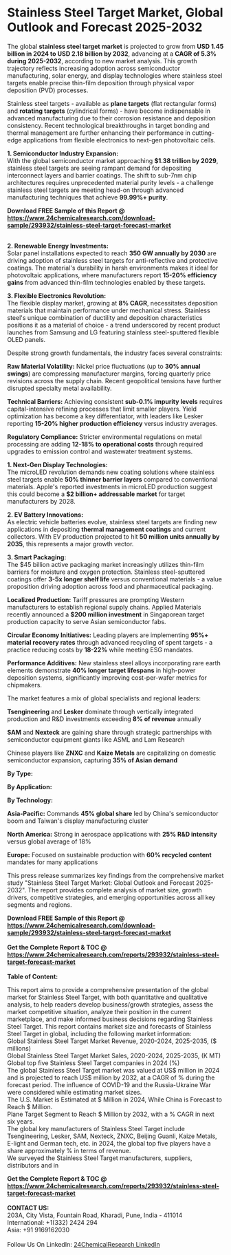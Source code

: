 <h1>Stainless Steel Target Market, Global Outlook and Forecast 2025-2032</h1><p>The global <strong>stainless steel target market</strong> is projected to grow from <strong>USD 1.45 billion in 2024 to USD 2.18 billion by 2032</strong>, advancing at a <strong>CAGR of 5.3% during 2025-2032</strong>, according to new market analysis. This growth trajectory reflects increasing adoption across semiconductor manufacturing, solar energy, and display technologies where stainless steel targets enable precise thin-film deposition through physical vapor deposition (PVD) processes.</p><p>Stainless steel targets - available as <strong>plane targets</strong> (flat rectangular forms) and <strong>rotating targets</strong> (cylindrical forms) - have become indispensable in advanced manufacturing due to their corrosion resistance and deposition consistency. Recent technological breakthroughs in target bonding and thermal management are further enhancing their performance in cutting-edge applications from flexible electronics to next-gen photovoltaic cells.</p><p><strong>1. Semiconductor Industry Expansion:</strong><br>
With the global semiconductor market approaching <strong>$1.38 trillion by 2029</strong>, stainless steel targets are seeing rampant demand for depositing interconnect layers and barrier coatings. The shift to sub-7nm chip architectures requires unprecedented material purity levels - a challenge stainless steel targets are meeting head-on through advanced manufacturing techniques that achieve <strong>99.99%+ purity</strong>.</p><div><b>Download FREE Sample of this Report @ 
            <a href="https://www.24chemicalresearch.com/download-sample/293932/stainless-steel-target-forecast-market">
            https://www.24chemicalresearch.com/download-sample/293932/stainless-steel-target-forecast-market</a></b></div><br><p><strong>2. Renewable Energy Investments:</strong><br>
Solar panel installations expected to reach <strong>350 GW annually by 2030</strong> are driving adoption of stainless steel targets for anti-reflective and protective coatings. The material's durability in harsh environments makes it ideal for photovoltaic applications, where manufacturers report <strong>15-20% efficiency gains</strong> from advanced thin-film technologies enabled by these targets.</p><p><strong>3. Flexible Electronics Revolution:</strong><br>
The flexible display market, growing at <strong>8% CAGR</strong>, necessitates deposition materials that maintain performance under mechanical stress. Stainless steel's unique combination of ductility and deposition characteristics positions it as a material of choice - a trend underscored by recent product launches from Samsung and LG featuring stainless steel-sputtered flexible OLED panels.</p><p>Despite strong growth fundamentals, the industry faces several constraints:</p><p><strong>Raw Material Volatility:</strong> Nickel price fluctuations (up to <strong>30% annual swings</strong>) are compressing manufacturer margins, forcing quarterly price revisions across the supply chain. Recent geopolitical tensions have further disrupted specialty metal availability.</p><p><strong>Technical Barriers:</strong> Achieving consistent <strong>sub-0.1% impurity levels</strong> requires capital-intensive refining processes that limit smaller players. Yield optimization has become a key differentiator, with leaders like Lesker reporting <strong>15-20% higher production efficiency</strong> versus industry averages.</p><p><strong>Regulatory Compliance:</strong> Stricter environmental regulations on metal processing are adding <strong>12-18% to operational costs</strong> through required upgrades to emission control and wastewater treatment systems.</p><p><strong>1. Next-Gen Display Technologies:</strong><br>
The microLED revolution demands new coating solutions where stainless steel targets enable <strong>50% thinner barrier layers</strong> compared to conventional materials. Apple's reported investments in microLED production suggest this could become a <strong>$2 billion+ addressable market</strong> for target manufacturers by 2028.</p><p><strong>2. EV Battery Innovations:</strong><br>
As electric vehicle batteries evolve, stainless steel targets are finding new applications in depositing <strong>thermal management coatings</strong> and current collectors. With EV production projected to hit <strong>50 million units annually by 2035</strong>, this represents a major growth vector.</p><p><strong>3. Smart Packaging:</strong><br>
The $45 billion active packaging market increasingly utilizes thin-film barriers for moisture and oxygen protection. Stainless steel-sputtered coatings offer <strong>3-5x longer shelf life</strong> versus conventional materials - a value proposition driving adoption across food and pharmaceutical packaging.</p><p><strong>Localized Production:</strong> Tariff pressures are prompting Western manufacturers to establish regional supply chains. Applied Materials recently announced a <strong>$200 million investment</strong> in Singaporean target production capacity to serve Asian semiconductor fabs.</p><p><strong>Circular Economy Initiatives:</strong> Leading players are implementing <strong>95%+ material recovery rates</strong> through advanced recycling of spent targets - a practice reducing costs by <strong>18-22%</strong> while meeting ESG mandates.</p><p><strong>Performance Additives:</strong> New stainless steel alloys incorporating rare earth elements demonstrate <strong>40% longer target lifespans</strong> in high-power deposition systems, significantly improving cost-per-wafer metrics for chipmakers.</p><p>The market features a mix of global specialists and regional leaders:</p><p><strong>Tsengineering</strong> and <strong>Lesker</strong> dominate through vertically integrated production and R&amp;D investments exceeding <strong>8% of revenue</strong> annually</p><p><strong>SAM</strong> and <strong>Nexteck</strong> are gaining share through strategic partnerships with semiconductor equipment giants like ASML and Lam Research</p><p>Chinese players like <strong>ZNXC</strong> and <strong>Kaize Metals</strong> are capitalizing on domestic semiconductor expansion, capturing <strong>35% of Asian demand</strong></p><p><strong>By Type:</strong></p><p><strong>By Application:</strong></p><p><strong>By Technology:</strong></p><p><strong>Asia-Pacific:</strong> Commands <strong>45% global share</strong> led by China's semiconductor boom and Taiwan's display manufacturing cluster</p><p><strong>North America:</strong> Strong in aerospace applications with <strong>25% R&amp;D intensity</strong> versus global average of 18%</p><p><strong>Europe:</strong> Focused on sustainable production with <strong>60% recycled content</strong> mandates for many applications</p><p>This press release summarizes key findings from the comprehensive market study "Stainless Steel Target Market: Global Outlook and Forecast 2025-2032". The report provides complete analysis of market size, growth drivers, competitive strategies, and emerging opportunities across all key segments and regions.</p><div><b>Download FREE Sample of this Report @ 
            <a href="https://www.24chemicalresearch.com/download-sample/293932/stainless-steel-target-forecast-market">
            https://www.24chemicalresearch.com/download-sample/293932/stainless-steel-target-forecast-market</a></b></div><br><div><b>Get the Complete Report & TOC @ 
            <a href="https://www.24chemicalresearch.com/reports/293932/stainless-steel-target-forecast-market">
            https://www.24chemicalresearch.com/reports/293932/stainless-steel-target-forecast-market</a></b></div><br>
            <b>Table of Content:</b><p>This report aims to provide a comprehensive presentation of the global market for Stainless Steel Target, with both quantitative and qualitative analysis, to help readers develop business/growth strategies, assess the market competitive situation, analyze their position in the current marketplace, and make informed business decisions regarding Stainless Steel Target. This report contains market size and forecasts of Stainless Steel Target in global, including the following market information:<br />
Global Stainless Steel Target Market Revenue, 2020-2024, 2025-2035, ($ millions)<br />
Global Stainless Steel Target Market Sales, 2020-2024, 2025-2035, (K MT)<br />
Global top five Stainless Steel Target companies in 2024 (%)<br />
The global Stainless Steel Target market was valued at US$ million in 2024 and is projected to reach US$ million by 2032, at a CAGR of % during the forecast period. The influence of COVID-19 and the Russia-Ukraine War were considered while estimating market sizes.<br />
The U.S. Market is Estimated at $ Million in 2024, While China is Forecast to Reach $ Million.<br />
Plane Target Segment to Reach $ Million by 2032, with a % CAGR in next six years.<br />
The global key manufacturers of Stainless Steel Target include Tsengineering, Lesker, SAM, Nexteck, ZNXC, Beijing Guanli, Kaize Metals, E-light and German tech, etc. in 2024, the global top five players have a share approximately % in terms of revenue.<br />
We surveyed the Stainless Steel Target manufacturers, suppliers, distributors and in</p><div><b>Get the Complete Report & TOC @ 
            <a href="https://www.24chemicalresearch.com/reports/293932/stainless-steel-target-forecast-market">
            https://www.24chemicalresearch.com/reports/293932/stainless-steel-target-forecast-market</a></b></div><br><b>CONTACT US:</b><br>
            203A, City Vista, Fountain Road, Kharadi, Pune, India - 411014<br>
            International: +1(332) 2424 294<br>
            Asia: +91 9169162030 <br><br>
            Follow Us On LinkedIn: <a href="https://www.linkedin.com/company/24chemicalresearch/">24ChemicalResearch LinkedIn</a>